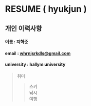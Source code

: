 # RESUME ( hyukjun )
## 개인 이력사항
#### 이름 : 지혁준
#### email : whrnjsrkdls@gmail.com
#### university : hallym university

> 취미
>> 스키  
>> 낚시  
>> 여행  
